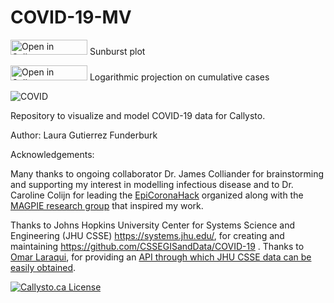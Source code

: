 # COVID-19-MV


<a href="http://tinyurl.com/uv5ru2y" target="_parent"><img src="https://raw.githubusercontent.com/callysto/curriculum-notebooks/master/open-in-callysto-button.svg?sanitize=true" width="123" height="24" alt="Open in Callysto"/></a> Sunburst plot

<a href="http://tinyurl.com/y77nklfx" target="_parent"><img src="https://raw.githubusercontent.com/callysto/curriculum-notebooks/master/open-in-callysto-button.svg?sanitize=true" width="123" height="24" alt="Open in Callysto"/></a> Logarithmic projection on cumulative cases


![COVID](COVID-19-World.gif)

Repository to visualize and model COVID-19 data for Callysto. 

Author: Laura Gutierrez Funderburk

Acknowledgements: 

Many thanks to ongoing collaborator Dr. James Colliander for brainstorming and supporting my interest in modelling infectious disease and to Dr. Caroline Colijn for leading the [EpiCoronaHack](https://github.com/EpiCoronaHack/Hackathon2020) organized along with the [MAGPIE research group](https://www.sfu.ca/magpie/home.html) that inspired my work.

Thanks to Johns Hopkins University Center for Systems Science and Engineering (JHU CSSE) https://systems.jhu.edu/, for creating and maintaining https://github.com/CSSEGISandData/COVID-19 . Thanks to [Omar Laraqui](https://github.com/Omaroid), for providing an [API through which JHU CSSE data can be easily obtained](https://github.com/Omaroid/Covid-19-API). 

[![Callysto.ca License](https://github.com/callysto/curriculum-notebooks/blob/master/callysto-notebook-banner-bottom.jpg?raw=true)](https://github.com/callysto/curriculum-notebooks/blob/master/LICENSE.md)

